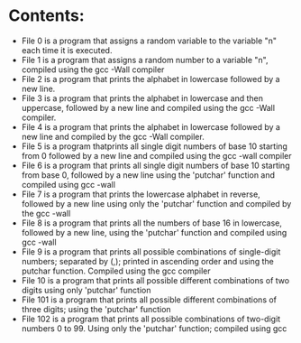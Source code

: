 # Contents:

- File 0 is a program that assigns a random variable to the variable "n" each time it is executed.
- File 1 is a program that assigns a random number to a variable "n", compiled using the gcc -Wall compiler
- File 2 is a program that prints the alphabet in lowercase followed by a new line.
- File 3 is a program that prints the alphabet in lowercase and then uppercase, followed by a new line and compiled using the gcc -Wall compiler.
- File 4 is a program that prints the alphabet in lowercase followed by a new line and compiled by the gcc -Wall compiler.
- File 5 is a program thatprints all single digit numbers of base 10 starting from 0 followed by a new line and compiled using the gcc -wall compiler
- File 6 is a program that prints all single digit numbers of base 10 starting from base 0, followed by a new line using the 'putchar' function and compiled using gcc -wall
- File 7 is a program that prints the lowercase alphabet in reverse, followed by a new line using only the 'putchar' function and compiled by the gcc -wall
- File 8 is a program that prints all the numbers of base 16 in lowercase, followed by a new line, using the 'putchar' function and compiled using gcc -wall
- File 9 is a program that prints all possible combinations of single-digit numbers; separated by (,); printed in ascending order and using the putchar function. Compiled using the gcc compiler
- File 10 is a program that prints all possible different combinations of two digits using only 'putchar' function
- File 101 is a program that prints all possible different combinations of three digits; using the 'putchar' function
- File 102 is a program that prints all possible combinations of two-digit numbers 0 to 99. Using only the 'putchar' function; compiled using gcc
